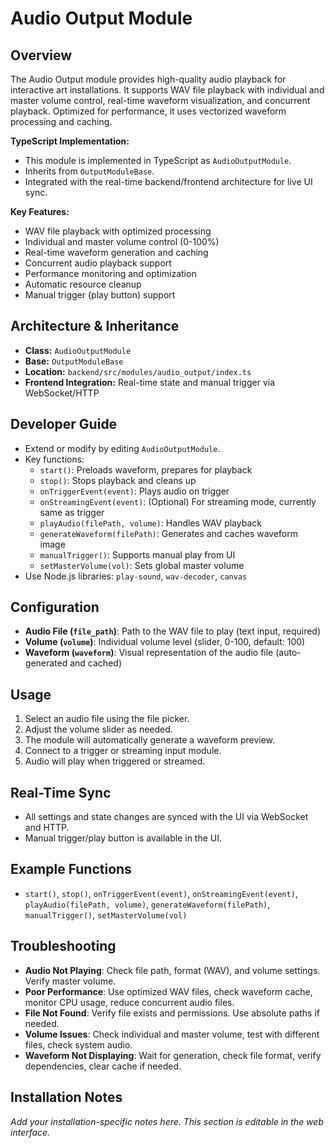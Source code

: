 # Audio Output Module

## Overview
The Audio Output module provides high-quality audio playback for interactive art installations. It supports WAV file playback with individual and master volume control, real-time waveform visualization, and concurrent playback. Optimized for performance, it uses vectorized waveform processing and caching.

**TypeScript Implementation:**
- This module is implemented in TypeScript as `AudioOutputModule`.
- Inherits from `OutputModuleBase`.
- Integrated with the real-time backend/frontend architecture for live UI sync.

**Key Features:**
- WAV file playback with optimized processing
- Individual and master volume control (0-100%)
- Real-time waveform generation and caching
- Concurrent audio playback support
- Performance monitoring and optimization
- Automatic resource cleanup
- Manual trigger (play button) support

## Architecture & Inheritance
- **Class:** `AudioOutputModule`
- **Base:** `OutputModuleBase`
- **Location:** `backend/src/modules/audio_output/index.ts`
- **Frontend Integration:** Real-time state and manual trigger via WebSocket/HTTP

## Developer Guide
- Extend or modify by editing `AudioOutputModule`.
- Key functions:
  - `start()`: Preloads waveform, prepares for playback
  - `stop()`: Stops playback and cleans up
  - `onTriggerEvent(event)`: Plays audio on trigger
  - `onStreamingEvent(event)`: (Optional) For streaming mode, currently same as trigger
  - `playAudio(filePath, volume)`: Handles WAV playback
  - `generateWaveform(filePath)`: Generates and caches waveform image
  - `manualTrigger()`: Supports manual play from UI
  - `setMasterVolume(vol)`: Sets global master volume
- Use Node.js libraries: `play-sound`, `wav-decoder`, `canvas`

## Configuration
- **Audio File (`file_path`)**: Path to the WAV file to play (text input, required)
- **Volume (`volume`)**: Individual volume level (slider, 0-100, default: 100)
- **Waveform (`waveform`)**: Visual representation of the audio file (auto-generated and cached)

## Usage
1. Select an audio file using the file picker.
2. Adjust the volume slider as needed.
3. The module will automatically generate a waveform preview.
4. Connect to a trigger or streaming input module.
5. Audio will play when triggered or streamed.

## Real-Time Sync
- All settings and state changes are synced with the UI via WebSocket and HTTP.
- Manual trigger/play button is available in the UI.

## Example Functions
- `start()`, `stop()`, `onTriggerEvent(event)`, `onStreamingEvent(event)`, `playAudio(filePath, volume)`, `generateWaveform(filePath)`, `manualTrigger()`, `setMasterVolume(vol)`

## Troubleshooting
- **Audio Not Playing**: Check file path, format (WAV), and volume settings. Verify master volume.
- **Poor Performance**: Use optimized WAV files, check waveform cache, monitor CPU usage, reduce concurrent audio files.
- **File Not Found**: Verify file exists and permissions. Use absolute paths if needed.
- **Volume Issues**: Check individual and master volume, test with different files, check system audio.
- **Waveform Not Displaying**: Wait for generation, check file format, verify dependencies, clear cache if needed.

## Installation Notes
*Add your installation-specific notes here. This section is editable in the web interface.* 